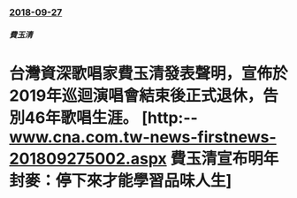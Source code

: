 ### [2018-09-27](/zh/news/2018/09/27/index.md)

##### 費玉清
# 台灣資深歌唱家費玉清發表聲明，宣佈於2019年巡迴演唱會結束後正式退休，告別46年歌唱生涯。 [http:--www.cna.com.tw-news-firstnews-201809275002.aspx 費玉清宣布明年封麥：停下來才能學習品味人生] 



